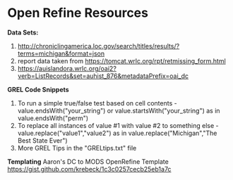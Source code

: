 # Open Refine Resources

<strong>Data Sets:</strong>
1. http://chroniclingamerica.loc.gov/search/titles/results/?terms=michigan&format=json
2. report data taken from https://tomcat.wrlc.org/rpt/retmissing_form.html
3. https://auislandora.wrlc.org/oai2?verb=ListRecords&set=auhist_876&metadataPrefix=oai_dc

<strong>GREL Code Snippets</strong>
1. To run a simple true/false test based on cell contents - value.endsWith("your_string") or value.startsWith("your_string") as in value.endsWith("perm")
2. To replace all instances of value #1 with value #2 to something else - value.replace("value1","value2") as in value.replace("Michigan","The Best State Ever")
3. More GREL Tips in the "GRELtips.txt" file

<strong>Templating</strong>
Aaron's DC to MODS OpenRefine Template
https://gist.github.com/krebeck/1c3c0257cecb25eb1a7c


